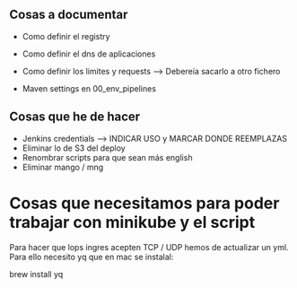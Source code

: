 ## Cosas a documentar

* Como definir el registry
* Como definir el dns de aplicaciones
* Como definir los limites y requests --> Debereía sacarlo a otro fichero

* Maven settings en 00_env_pipelines

## Cosas que he de hacer 

* Jenkins credentials --> INDICAR USO y MARCAR DONDE REEMPLAZAS
* Eliminar lo de S3 del deploy
* Renombrar scripts para que sean más english
* Eliminar mango / mng



# Cosas que necesitamos para poder trabajar con minikube y el script

Para hacer que lops ingres acepten TCP / UDP hemos de actualizar un yml. Para ello necesito yq que en mac se instalal:


brew install yq
